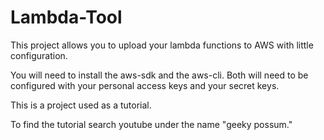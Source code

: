 # Lambda-Tool

This project allows you to upload your lambda functions to AWS with little configuration.

You will need to install the aws-sdk and the aws-cli. Both will need to be configured with your personal
access keys and your secret keys.

This is a project used as a tutorial.

To find the tutorial search youtube under the name "geeky possum."


